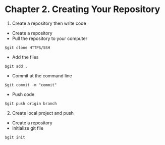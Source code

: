 # Chapter 2. Creating Your Repository
1. Create a repository then write code 
- Create a repository
- Pull the repository to your computer 

```
$git clone HTTPS/SSH
```

- Add the files 

```
$git add .
```

- Commit at the command line

```
$git commit -m "commit"
```

- Push code 

```
$git push origin branch
```

2. Create local project and push

- Create a repository
- Initialize git file

```
$git init 
```

